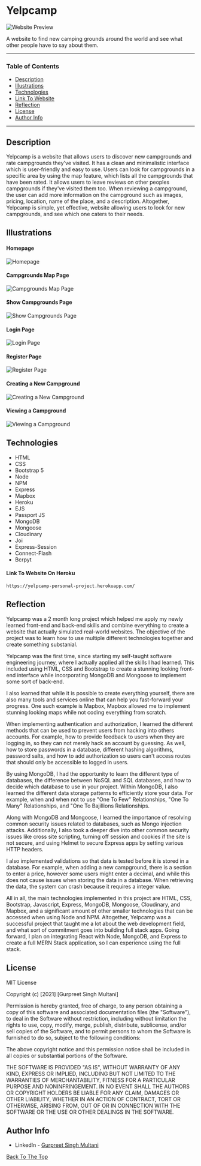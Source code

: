
# Yelpcamp

![Website Preview](https://github.com/GURPREETSINGHMULTANI/Yelpcamp-Project/blob/master/Images/yelpcamp-personal-project.herokuapp.com_campgrounds.png?raw=true)

A website to find new camping grounds around the world and see what other people have to say about them.

---

### Table of Contents

- [Description](#description)
- [Illustrations](#illustrations)
- [Technologies](#technologies)
- [Link To Website](#link-to-website)
- [Reflection](#reflection)
- [License](#license)
- [Author Info](#author-info)

---

## Description

Yelpcamp is a website that allows users to discover new campgrounds and rate campgrounds they've visited. It has a clean and minimalistic interface which is user-friendly and easy to use. Users can look for campgrounds in a specific area by using the map feature, which lists all the campgrounds that have been rated. It allows users to leave reviews on other peoples campgrounds if they've visited them too. When reviewing a campground, the user can add more information on the campground such as images, pricing, location, name of the place, and a description. Altogether, Yelpcamp is simple, yet effective, website allowing users to look for new campgrounds, and see which one caters to their needs.

## Illustrations

#### Homepage

![Homepage](https://github.com/GURPREETSINGHMULTANI/Yelpcamp-Project/blob/master/Images/yelpcamp-personal-project.herokuapp.com_.png?raw=true)

#### Campgrounds Map Page

![Campgrounds Map Page](https://github.com/GURPREETSINGHMULTANI/Yelpcamp-Project/blob/master/Images/yelpcamp-personal-project.herokuapp.com_campgrounds.png?raw=true)

#### Show Campgrounds Page

![Show Campgrounds Page](https://github.com/GURPREETSINGHMULTANI/Yelpcamp-Project/blob/master/Images/yelpcamp-personal-project.herokuapp.com_campgrounds%20(2).png?raw=true)

#### Login Page

![Login Page](https://github.com/GURPREETSINGHMULTANI/Yelpcamp-Project/blob/master/Images/yelpcamp-personal-project.herokuapp.com_login.png?raw=true)

#### Register Page
![Register Page](https://github.com/GURPREETSINGHMULTANI/Yelpcamp-Project/blob/master/Images/yelpcamp-personal-project.herokuapp.com_register.png?raw=true)

#### Creating a New Campground

![Creating a New Campground](https://github.com/GURPREETSINGHMULTANI/Yelpcamp-Project/blob/master/Images/yelpcamp-personal-project.herokuapp.com_campgrounds_new.png?raw=true)

#### Viewing a Campground

![Viewing a Campground](https://github.com/GURPREETSINGHMULTANI/Yelpcamp-Project/blob/master/Images/yelpcamp-personal-project.herokuapp.com_campgrounds_6115a57217a4510015abd5d5.png?raw=true)

## Technologies

- HTML
- CSS
- Bootstrap 5
- Node 
- NPM
- Express
- Mapbox
- Heroku
- EJS
- Passport JS
- MongoDB
- Mongoose 
- Cloudinary 
- Joi
- Express-Session
- Connect-Flash
- Bcrpyt


#### Link To Website On Heroku

`https://yelpcamp-personal-project.herokuapp.com/`

## Reflection

Yelpcamp was a 2 month long project which helped me apply my newly learned front-end and back-end skills and combine everything to create a website that actually simulated real-world websites. The objective of the project was to learn how to use multiple different technologies together and create something substanial. 

Yelpcamp was the first time, since starting my self-taught software engineering journey, where I actually applied all the skills I had learned. This included using HTML, CSS and Bootstrap to create a stunning looking front-end interface while incorporating MongoDB and Mongoose to implement some sort of back-end. 

I also learned that while it is possible to create everything yourself, there are also many tools and services online that can help you fast-forward your progress. One such example is Mapbox, Mapbox allowed me to implement stunning looking maps while not coding everything from scratch. 

When implementing authentication and authorization, I learned the different methods that can be used to prevent users from hacking into others accounts. For example, how to provide feedback to users when they are logging in, so they can not merely hack an account by guessing. As well, how to store passwords in a database, different hashing algorithms, password salts, and how to add authorization so users can't access routes that should only be accessible to logged in users.

By using MongoDB, I had the opportunity to learn the different type of databases, the difference between NoSQL and SQL databases, and how to decide which database to use in your project. Within MongoDB, I also learned the different data storage patterns to efficiently store your data. For example, when and when not to use "One To Few" Relationships, "One To Many" Relationships, and "One To Bajillions Relationships.

Along with MongoDB and Mongoose, I learned the importance of resolving common security issues related to databases, such as Mongo injection attacks. Additionally, I also took a deeper dive into other common security issues like cross site scripting, turning off session and cookies if the site is not secure, and using Helmet to secure Express apps by setting various HTTP headers.

I also implemented validations so that data is tested before it is stored in a database. For example, when adding a new campground, there is a section to enter a price, however some users might enter a decimal, and while this does not cause issues when storing the data in a database. When retrieving the data, the system can crash because it requires a integer value. 

All in all, the main technologies implemented in this project are HTML, CSS, Bootstrap, Javascript, Express, MongoDB, Mongoose, Cloudinary, and Mapbox, and a significant amount of other smaller technologies that can be accessed when using Node and NPM. Altogether, Yelpcamp was a successful project that taught me a lot about the web development field, and what sort of commitment goes into building full stack apps. Going forward, I plan on integrating React with Node, MongoDB, and Express to create a full MERN Stack application, so I can experience using the full stack.

## License

MIT License

Copyright (c) [2021] [Gurpreet Singh Multani]

Permission is hereby granted, free of charge, to any person obtaining a copy
of this software and associated documentation files (the "Software"), to deal
in the Software without restriction, including without limitation the rights
to use, copy, modify, merge, publish, distribute, sublicense, and/or sell
copies of the Software, and to permit persons to whom the Software is
furnished to do so, subject to the following conditions:

The above copyright notice and this permission notice shall be included in all
copies or substantial portions of the Software.

THE SOFTWARE IS PROVIDED "AS IS", WITHOUT WARRANTY OF ANY KIND, EXPRESS OR
IMPLIED, INCLUDING BUT NOT LIMITED TO THE WARRANTIES OF MERCHANTABILITY,
FITNESS FOR A PARTICULAR PURPOSE AND NONINFRINGEMENT. IN NO EVENT SHALL THE
AUTHORS OR COPYRIGHT HOLDERS BE LIABLE FOR ANY CLAIM, DAMAGES OR OTHER
LIABILITY, WHETHER IN AN ACTION OF CONTRACT, TORT OR OTHERWISE, ARISING FROM,
OUT OF OR IN CONNECTION WITH THE SOFTWARE OR THE USE OR OTHER DEALINGS IN THE
SOFTWARE.

## Author Info

- LinkedIn - [Gurpreet Singh Multani](https://ca.linkedin.com/in/gurpreet-singh-multani-0a277a203?trk=people-guest_people_search-card)

[Back To The Top](#Yelpcamp)
